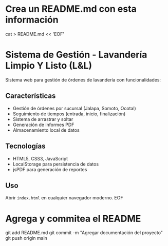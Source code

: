 # Crea un README.md con esta información
cat > README.md << 'EOF'
# Sistema de Gestión - Lavandería Limpio Y Listo (L&L)

Sistema web para gestión de órdenes de lavandería con funcionalidades:

## Características
- Gestión de órdenes por sucursal (Jalapa, Somoto, Ocotal)
- Seguimiento de tiempos (entrada, inicio, finalización)
- Sistema de arrastrar y soltar
- Generación de informes PDF
- Almacenamiento local de datos

## Tecnologías
- HTML5, CSS3, JavaScript
- LocalStorage para persistencia de datos
- jsPDF para generación de reportes

## Uso
Abrir `index.html` en cualquier navegador moderno.
EOF

# Agrega y commitea el README
git add README.md
git commit -m "Agregar documentación del proyecto"
git push origin main